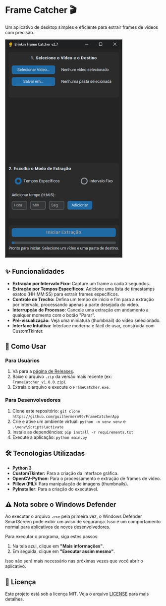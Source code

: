 # Frame Catcher 🎬

Um aplicativo de desktop simples e eficiente para extrair frames de vídeos com precisão.

![Screenshot da Aplicação](assets/screenshot.png) 
## ✨ Funcionalidades

* **Extração por Intervalo Fixo:** Capture um frame a cada `X` segundos.
* **Extração por Tempos Específicos:** Adicione uma lista de timestamps exatos (HH:MM:SS) para extrair frames específicos.
* **Controle de Trecho:** Defina um tempo de início e fim para a extração por intervalo, processando apenas a parte desejada do vídeo.
* **Interrupção de Processo:** Cancele uma extração em andamento a qualquer momento com o botão "Parar".
* **Pré-visualização:** Veja uma miniatura (thumbnail) do vídeo selecionado.
* **Interface Intuitiva:** Interface moderna e fácil de usar, construída com CustomTkinter.

## 🚀 Como Usar

### Para Usuários
1.  Vá para a [página de Releases](https://github.com/guilhermerm99/FrameCatcherApp).
2.  Baixe o arquivo `.zip` da versão mais recente (ex: `FrameCatcher_v1.0.0.zip`).
3.  Extraia o arquivo e execute o `FrameCatcher.exe`.

### Para Desenvolvedores
1.  Clone este repositório: `git clone https://github.com/guilhermerm99/FrameCatcherApp`
2.  Crie e ative um ambiente virtual: `python -m venv venv` e `.\venv\Scripts\activate`
3.  Instale as dependências: `pip install -r requirements.txt`
4.  Execute a aplicação: `python main.py`

## 🛠️ Tecnologias Utilizadas

* **Python 3**
* **CustomTkinter:** Para a criação da interface gráfica.
* **OpenCV-Python:** Para o processamento e extração de frames de vídeo.
* **Pillow (PIL):** Para manipulação de imagens (thumbnails).
* **PyInstaller:** Para a criação do executável.

## ⚠️ Nota sobre o Windows Defender

Ao executar o arquivo `.exe` pela primeira vez, o Windows Defender SmartScreen pode exibir um aviso de segurança. Isso é um comportamento normal para aplicativos de novos desenvolvedores.

Para executar o programa, siga estes passos:
1. Na tela azul, clique em **"Mais informações"**.
2. Em seguida, clique em **"Executar assim mesmo"**.

Isso não será mais necessário nas próximas vezes que você abrir o aplicativo.

## 📄 Licença

Este projeto está sob a licença MIT. Veja o arquivo [LICENSE](LICENSE) para mais detalhes.
